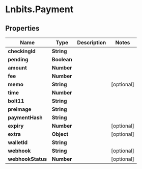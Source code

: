 # Lnbits.Payment

## Properties

Name | Type | Description | Notes
------------ | ------------- | ------------- | -------------
**checkingId** | **String** |  | 
**pending** | **Boolean** |  | 
**amount** | **Number** |  | 
**fee** | **Number** |  | 
**memo** | **String** |  | [optional] 
**time** | **Number** |  | 
**bolt11** | **String** |  | 
**preimage** | **String** |  | 
**paymentHash** | **String** |  | 
**expiry** | **Number** |  | [optional] 
**extra** | **Object** |  | [optional] 
**walletId** | **String** |  | 
**webhook** | **String** |  | [optional] 
**webhookStatus** | **Number** |  | [optional] 



